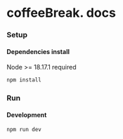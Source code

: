 # coffeeBreak. docs

### Setup

#### Dependencies install

Node >= 18.17.1 required

```bash
npm install
```

### Run

#### Development

```bash
npm run dev
```